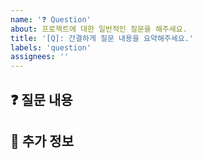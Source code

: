 ```yaml
---
name: '❓ Question'
about: 프로젝트에 대한 일반적인 질문을 해주세요.
title: '[Q]: 간결하게 질문 내용을 요약해주세요.'
labels: 'question'
assignees: ''
---
```


## ❓ 질문 내용

## 🧐 추가 정보
